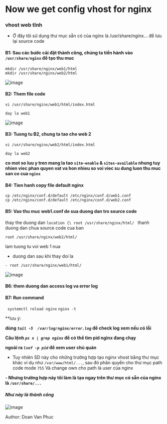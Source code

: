 # Now we get config vhost for nginx

### vhost web tĩnh

- Ở đây tôi sử dụng thư mục sẵn có của nginx là /usr/share/nginx... để lưu lại source code 

#### B1: Sau các bước cài đặt thành công, chúng ta tiến hành vào `/usr/share/nginx` để tạo thu muc

```
mkdir /usr/share/nginx/web1/html
mkdir /usr/share/nginx/web2/html
```

![image](https://user-images.githubusercontent.com/83824403/162659876-2ba78be8-4b8b-4163-9ec6-20ee964761ec.png)


#### B2: Them file code

```
vi /usr/share/nginx/web1/html/index.html
```

`day la web1`

![image](https://user-images.githubusercontent.com/83824403/162660051-602ecb63-3a82-41c4-bea6-d39325a551f1.png)


#### B3: Tuong tu B2, chung ta tao cho web 2

```
vi /usr/share/nginx/web2/html/index.html
```

`day la web2`

**co mot so luu y tren mang la tao `site-enable` & `sites-available` nhung tuy nhien viec phan quyen vat va hon nhieu so voi viec su dung luon thu muc san co cua `nginx`**

#### B4: Tien hanh copy file default nginx

```
cp /etc/nginx/conf.d/default /etc/nginx/conf.d/web1.conf
cp /etc/nginx/conf.d/default /etc/nginx/conf.d/web2.conf

```
#### B5: Vao thu muc web1.conf de sua duong dan tro source code

thay the duong dan 
``location {\
root /usr/share/nginx/html/
``
thanh duong dan chua source code cua ban

`
root /usr/share/nginx/web2/html/
`

lam tuong tu voi web 1 nua
 - duong dan sau khi thay doi la

 `- root /usr/share/nginx/web1/html/`

![image](https://user-images.githubusercontent.com/83824403/162659835-4d74ff41-84da-477a-961d-3ee8789f1278.png)



 #### B6: them duong dan access log va error log

 #### B7: Run command 

 ``` systemctl reload nginx```
 ```nginx -t```
 
 **lưu ý:
 
 **dùng *`tail -5  /var/log/nginx/error.log`* để check log xem nếu có lỗi**
 
 **Câu lệnh *`ps x | grep nginx`* để có thể tìm pid nginx đang chạy**
 
 **ngoài ra *`lsof -p pid`* để xem user chủ quản**
 
 - Tuy nhiên SD này cho những trường hợp tạo nginx vhost bằng thư mục khác ví dụ như `/var/www/html/...`, sau đó phân quyền cho thư mục path code mode `755` Và change own cho path là user của nginx

**- Nhưng trường hợp này tôi làm là tạo ngay trên thư mục có sẵn của nginx là `/usr/share/...`**

##### Như này là thành công
![image](https://user-images.githubusercontent.com/83824403/162660551-80d76934-6764-4de1-9efa-535780c797b5.png)
 
 
 
 Author: Doan Van Phuc
